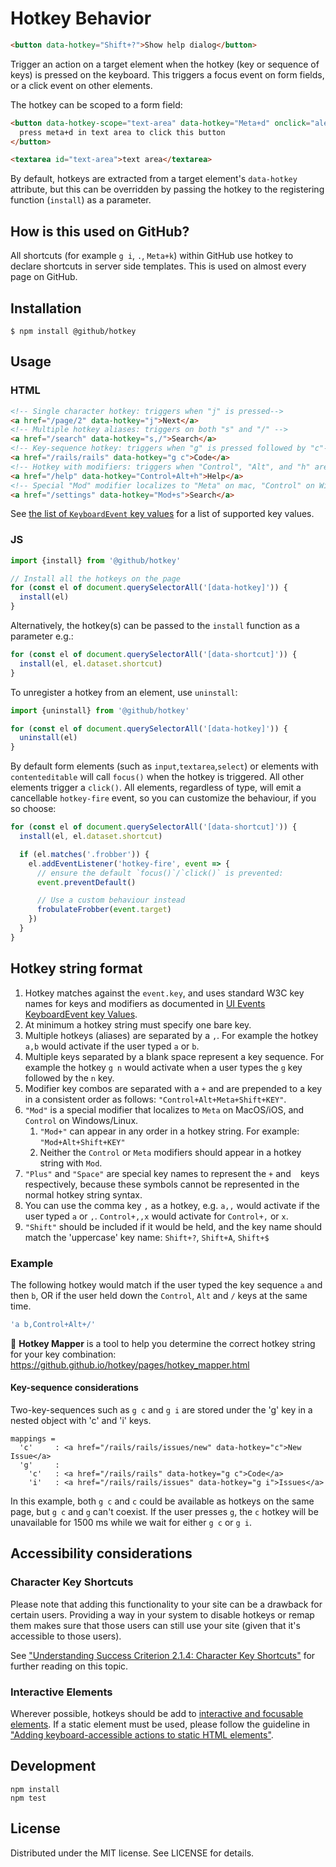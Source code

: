 # Hotkey Behavior

```html
<button data-hotkey="Shift+?">Show help dialog</button>
```

Trigger an action on a target element when the hotkey (key or sequence of keys) is pressed
on the keyboard. This triggers a focus event on form fields, or a click event on
other elements.

The hotkey can be scoped to a form field:

```html
<button data-hotkey-scope="text-area" data-hotkey="Meta+d" onclick="alert('clicked')">
  press meta+d in text area to click this button
</button>

<textarea id="text-area">text area</textarea>
```

By default, hotkeys are extracted from a target element's `data-hotkey`
attribute, but this can be overridden by passing the hotkey to the registering
function (`install`) as a parameter.

## How is this used on GitHub?

All shortcuts (for example `g i`, `.`, `Meta+k`) within GitHub use hotkey to declare shortcuts in server side templates. This is used on almost every page on GitHub.

## Installation

```
$ npm install @github/hotkey
```

## Usage

### HTML

```html
<!-- Single character hotkey: triggers when "j" is pressed-->
<a href="/page/2" data-hotkey="j">Next</a>
<!-- Multiple hotkey aliases: triggers on both "s" and "/" -->
<a href="/search" data-hotkey="s,/">Search</a>
<!-- Key-sequence hotkey: triggers when "g" is pressed followed by "c"-->
<a href="/rails/rails" data-hotkey="g c">Code</a>
<!-- Hotkey with modifiers: triggers when "Control", "Alt", and "h" are pressed at the same time -->
<a href="/help" data-hotkey="Control+Alt+h">Help</a>
<!-- Special "Mod" modifier localizes to "Meta" on mac, "Control" on Windows or Linux-->
<a href="/settings" data-hotkey="Mod+s">Search</a>
```

See [the list of `KeyboardEvent` key values](https://developer.mozilla.org/en-US/docs/Web/API/KeyboardEvent/key/Key_Values) for a list of supported key values.

### JS

```js
import {install} from '@github/hotkey'

// Install all the hotkeys on the page
for (const el of document.querySelectorAll('[data-hotkey]')) {
  install(el)
}
```

Alternatively, the hotkey(s) can be passed to the `install` function as a parameter e.g.:

```js
for (const el of document.querySelectorAll('[data-shortcut]')) {
  install(el, el.dataset.shortcut)
}
```

To unregister a hotkey from an element, use `uninstall`:

```js
import {uninstall} from '@github/hotkey'

for (const el of document.querySelectorAll('[data-hotkey]')) {
  uninstall(el)
}
```

By default form elements (such as `input`,`textarea`,`select`) or elements with `contenteditable` will call `focus()` when the hotkey is triggered. All other elements trigger a `click()`. All elements, regardless of type, will emit a cancellable `hotkey-fire` event, so you can customize the behaviour, if you so choose:

```js
for (const el of document.querySelectorAll('[data-shortcut]')) {
  install(el, el.dataset.shortcut)

  if (el.matches('.frobber')) {
    el.addEventListener('hotkey-fire', event => {
      // ensure the default `focus()`/`click()` is prevented:
      event.preventDefault()

      // Use a custom behaviour instead
      frobulateFrobber(event.target)
    })
  }
}
```

## Hotkey string format

1. Hotkey matches against the `event.key`, and uses standard W3C key names for keys and modifiers as documented in [UI Events KeyboardEvent key Values](https://www.w3.org/TR/uievents-key/).
2. At minimum a hotkey string must specify one bare key.
3. Multiple hotkeys (aliases) are separated by a `,`. For example the hotkey `a,b` would activate if the user typed `a` or `b`.
4. Multiple keys separated by a blank space represent a key sequence. For example the hotkey `g n` would activate when a user types the `g` key followed by the `n` key.
5. Modifier key combos are separated with a `+` and are prepended to a key in a consistent order as follows: `"Control+Alt+Meta+Shift+KEY"`.
6. `"Mod"` is a special modifier that localizes to `Meta` on MacOS/iOS, and `Control` on Windows/Linux.
   1. `"Mod+"` can appear in any order in a hotkey string. For example: `"Mod+Alt+Shift+KEY"`
   2. Neither the `Control` or `Meta` modifiers should appear in a hotkey string with `Mod`.
7. `"Plus"` and `"Space"` are special key names to represent the `+` and ` ` keys respectively, because these symbols cannot be represented in the normal hotkey string syntax.
8. You can use the comma key `,` as a hotkey, e.g. `a,,` would activate if the user typed `a` or `,`. `Control+,,x` would activate for `Control+,` or `x`.
9. `"Shift"` should be included if it would be held, and the key name should match the 'uppercase' key name: `Shift+?`, `Shift+A`, `Shift+$`

### Example

The following hotkey would match if the user typed the key sequence `a` and then `b`, OR if the user held down the `Control`, `Alt` and `/` keys at the same time.

```js
'a b,Control+Alt+/'

```

🔬 **Hotkey Mapper** is a tool to help you determine the correct hotkey string for your key combination: <https://github.github.io/hotkey/pages/hotkey_mapper.html>

#### Key-sequence considerations

Two-key-sequences such as `g c` and `g i` are stored
under the 'g' key in a nested object with 'c' and 'i' keys.

```
mappings =
  'c'     : <a href="/rails/rails/issues/new" data-hotkey="c">New Issue</a>
  'g'     :
    'c'   : <a href="/rails/rails" data-hotkey="g c">Code</a>
    'i'   : <a href="/rails/rails/issues" data-hotkey="g i">Issues</a>
```

In this example, both `g c` and `c` could be available as hotkeys on the
same page, but `g c` and `g` can't coexist. If the user presses
`g`, the `c` hotkey will be unavailable for 1500 ms while we
wait for either `g c` or `g i`.

## Accessibility considerations

### Character Key Shortcuts

Please note that adding this functionality to your site can be a drawback for
certain users. Providing a way in your system to disable hotkeys or remap
them makes sure that those users can still use your site (given that it's
accessible to those users).

See ["Understanding Success Criterion 2.1.4: Character Key Shortcuts"](https://www.w3.org/WAI/WCAG21/Understanding/character-key-shortcuts.html)
for further reading on this topic.

### Interactive Elements

Wherever possible, hotkeys should be add to [interactive and focusable elements](https://html.spec.whatwg.org/#interactive-content). If a static element must be used, please follow the guideline in ["Adding keyboard-accessible actions to static HTML elements"](https://www.w3.org/WAI/WCAG21/Techniques/client-side-script/SCR29.html).

## Development

```
npm install
npm test
```

## License

Distributed under the MIT license. See LICENSE for details.
